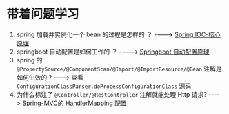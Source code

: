 # 带着问题学习
1. spring 加载并实例化一个 bean 的过程是怎样的 ？ ----> [Spring IOC-核心原理](/spring/core-ioc/spring-ioc-核心原理.md)
2. springboot 自动配置是如何工作的 ？ ----> [Springboot 自动配置原理](./springboot/springboot自动配置原理.md)
3. spring 的 `@PropertySource/@ComponentScan/@Import/@ImportResource/@Bean` 注解是如何生效的 ? ---> 查看`ConfigurationClassParser.doProcessConfigurationClass` 源码
4. 为什么标注了 `@Controller/@RestController` 注解就能处理 Http 请求? ---->  [Spring-MVC的 HandlerMapping 配置](/spring/spring_mvc/springmvc-HandlerMapping配置.md?id=requestmappinghandlermapping-工作原理)
